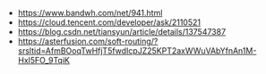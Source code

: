 - https://www.bandwh.com/net/941.html
- https://cloud.tencent.com/developer/ask/2110521
- https://blog.csdn.net/tiansyun/article/details/137547387
- https://asterfusion.com/soft-routing/?srsltid=AfmBOoqTwHfjT5fwdIcpJZ25KPT2axWWuVAbYfnAn1M-Hxl5FO_9TqiK